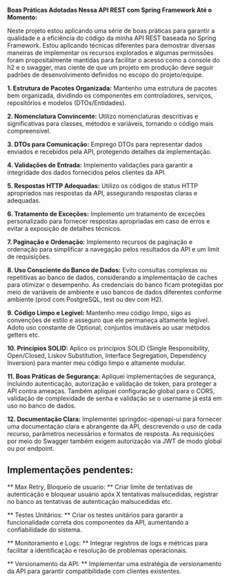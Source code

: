 **Boas Práticas Adotadas Nessa API REST com Spring Framework Até o Momento:**

Neste projeto estou aplicando uma série de boas práticas para garantir a qualidade e a eficiência do código da minha API REST baseada no Spring Framework. Estou aplicando técnicas diferentes para demostrar diversas maneiras de implementar os recursos explorados e algumas permissões foram propositalmente mantidas para facilitar o acesso como a console do h2 e o swagger, mas ciente de que um projeto em produção deve seguir padrões de desenvolvimento definidos no escopo do projeto/equipe. 

**1. Estrutura de Pacotes Organizada:** Mantenho uma estrutura de pacotes bem organizada, dividindo os componentes em controladores, serviços, repositórios e modelos (DTOs/Entidades).

**2. Nomenclatura Convincente:** Utilizo nomenclaturas descritivas e significativas para classes, métodos e variáveis, tornando o código mais compreensível.

**3. DTOs para Comunicação:** Emprego DTOs para representar dados enviados e recebidos pela API, protegendo detalhes da implementação.

**4. Validações de Entrada:** Implemento validações para garantir a integridade dos dados fornecidos pelos clientes da API.

**5. Respostas HTTP Adequadas:** Utilizo os códigos de status HTTP apropriados nas respostas da API, assegurando respostas claras e adequadas.

**6. Tratamento de Exceções:** Implemento um tratamento de exceções personalizado para fornecer respostas apropriadas em caso de erros e evitar a exposição de detalhes técnicos.

**7. Paginação e Ordenação:** Implemento recursos de paginação e ordenação para simplificar a navegação pelos resultados da API e um limit de requisições.

**8. Uso Consciente do Banco de Dados:** Evito consultas complexas ou repetitivas ao banco de dados, considerando a implementação de caches para otimizar o desempenho. As credenciais do banco ficam protegidas por meio de variáveis de ambiente e uso bancos de dados diferentes conforme ambiente (prod com PostgreSQL, test ou dev com H2).

**9. Código Limpo e Legível:** Mantenho meu código limpo, sigo as convenções de estilo e asseguro que ele permaneça altamente legível. Adoto uso constante de Optional, conjuntos imutáveis ao usar métodos getters etc.

**10. Princípios SOLID:** Aplico os princípios SOLID (Single Responsibility, Open/Closed, Liskov Substitution, Interface Segregation, Dependency Inversion) para manter meu código limpo e altamente modular.

**11. Boas Práticas de Segurança:** Apliquei implementações de segurança, incluindo autenticação, autorização e validação de token, para proteger a API contra ameaças. Também apliquei configuração global para o CORS, validação de complexidade de senha e validação se o username já está em uso no banco de dados.

**12. Documentação Clara:** Implementei springdoc-openapi-ui para fornecer uma documentação clara e abrangente da API, descrevendo o uso de cada recurso, parâmetros necessários e formatos de resposta. As requisições por meio do Swagger também exigem autorização via JWT de modo global ou por endpoint.

## Implementações pendentes:

** Max Retry, Bloqueio de usuario: ** Criar limite de tentativas de autenticação e bloquear usuário apóx X tentativas malsucedidas, registrar no banco as tentativas de autenticação malsucedidas etc.

** Testes Unitários: ** Criar os testes unitários para garantir a funcionalidade correta dos componentes da API, aumentando a confiabilidade do sistema.

** Monitoramento e Logs: ** Integrar registros de logs e métricas para facilitar a identificação e resolução de problemas operacionais.

** Versionamento da API: ** Implementar uma estratégia de versionamento da API para garantir compatibilidade com clientes existentes.